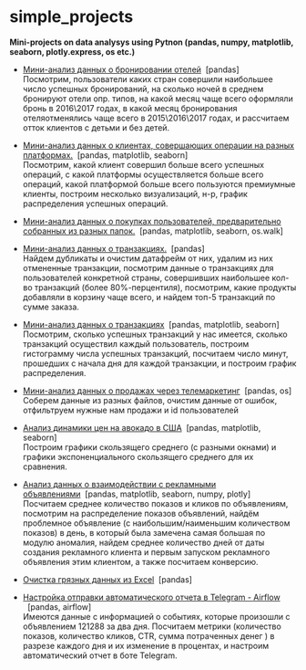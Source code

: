 # simple_projects
**Mini-projects on data analysys using Pytnon (pandas, numpy, matplotlib, seaborn, plotly.express, os etc.)**

- [Мини-анализ данных о бронировании отелей](https://nbviewer.jupyter.org/github/kandydaria/simple_projects/blob/main/Miniproject_2.ipynb)&nbsp;&nbsp;[pandas]<br>
Посмотрим, пользователи каких стран совершили наибольшее число успешных бронирований, на сколько ночей в среднем бронируют отели опр. типов, на какой месяц чаще всего оформляли бронь в 2016\2017 годах, в какой месяц бронирования отеляотменялись чаще всего в 2015\2016\2017 годах, и рассчитаем отток клиентов с детьми и без детей.

- [Мини-анализ данных о клиентах, совершающих операции на разных платформах.](https://nbviewer.jupyter.org/github/kandydaria/simple_projects/blob/main/Miniproject_3.ipynb)&nbsp;&nbsp;[pandas, matplotlib, seaborn]<br>Посмотрим, какой клиент совершил больше всего успешных операций, с какой платформы осуществляется больше всего операций, какой платформой больше всего пользуются премиумные клиенты, построим несколько визуализаций, н-р, график распределения успешных операций.

- [Мини-анализ данных о покупках пользователей, предварительно собранных из разных папок.](https://nbviewer.jupyter.org/github/kandydaria/simple_projects/blob/main/Miniproject_4.ipynb)&nbsp;&nbsp;[pandas, matplotlib, seaborn, os.walk]<br>
-  [Мини-анализ данных о транзакциях.](https://nbviewer.jupyter.org/github/kandydaria/simple_projects/blob/main/Homework_5.ipynb)&nbsp;&nbsp;[pandas]<br>Найдем дубликаты и очистим датафрейм от них, удалим из них отмененные транзакции, посмотрим данные о транзакциях для пользователей конкретной страны, совершивших наибольшее кол-во транзакций (более 80%-перцентиля), посмотрим, какие продукты добавляли в корзину чаще всего, и найдем топ-5 транзакций по сумме заказа.

- [Мини-анализ данных о транзакциях](https://nbviewer.jupyter.org/github/kandydaria/simple_projects/blob/main/Miniproject_5.ipynb)&nbsp;&nbsp;[pandas, matplotlib, seaborn]<br>Посмотрим, сколько успешных транзакций у нас имеется, сколько транзакций осуществил каждый пользователь, построим гистограмму числа успешных транзакций, посчитаем число минут, прошедших с начала дня для каждой транзакции, и построим график распределения.

- [Мини-анализ данных о продажах через телемаркетинг](https://nbviewer.jupyter.org/github/kandydaria/simple_projects/blob/main/Miniproject_5_subsid.ipynb)&nbsp;&nbsp;[pandas, os]<br>Соберем данные из разных файлов, очистим данные от ошибок, отфильтруем нужные нам продажи и id пользователей

- [Анализ динамики цен на авокадо в США](https://nbviewer.jupyter.org/github/kandydaria/simple_projects/blob/main/Homework_6.ipynb)&nbsp;&nbsp;[pandas, matplotlib, seaborn]<br> Построим графики скользящего среднего (с разными окнами) и графики экспоненциального скользящего среднего для их сравнения.

- [Анализ данных о взаимодействии с рекламными объявлениями](https://nbviewer.jupyter.org/github/kandydaria/simple_projects/blob/main/Miniproject_6.ipynb)&nbsp;&nbsp;[pandas, matplotlib, seaborn, numpy, plotly]<br> Посчитаем среднее количество показов и кликов по объявлениям, посмотрим на распределение показов объявлений, найдём проблемное объявление (с наибольшим/наименьшим количеством показов) в день, в который была замечена самая большая по модулю аномалия, найдем среднее количество дней от даты создания
рекламного клиента и первым запуском рекламного объявления этим клиентом, а также посчитаем конверсию.

- [Очистка грязных данных из Excel](https://nbviewer.jupyter.org/github/kandydaria/simple_projects/blob/main/Miniproject_8_add.ipynb)&nbsp;&nbsp;[pandas]<br>

- [Настройка отправки автоматического отчета в Telegram - Airflow ](https://nbviewer.jupyter.org/github/kandydaria/simple_projects/blob/main/Miniproject_16_for_airflow.ipynb)&nbsp;&nbsp;[pandas, airflow]<br>Имеются данные с информацией о событиях, которые произошли с объявлением 121288 за два дня. Посчитаем метрики (количество показов, количество кликов, CTR, сумма потраченных денег ) в разрезе каждого дня и их изменение в процентах, и настроим автоматический отчет в боте Telegram.


